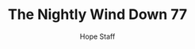 ---
image: /assets/img/nwd/77_nwd_matthew_11_30_b_msg.png
title: The Nightly Wind Down 77
number: 77
categories:
  - The Nightly Wind Down
author: Hope Staff
notes: The Nightly Wind Down 77
embed: >-
  EMBED_GOES_HERE
transcript: >-
  SOME LINES OF TEXT START HERE
---